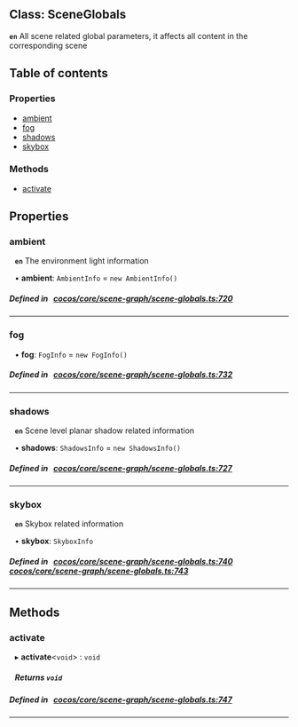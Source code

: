 
## Class: SceneGlobals







**`en`** All scene related global parameters, it affects all content in the corresponding scene


<div class="table-of-content">
<h2>Table of contents</h2>


### Properties

- [ ambient](#ambient)
- [ fog](#fog)
- [ shadows](#shadows)
- [ skybox](#skybox)

### Methods

- [ activate](#activate)
</div>

## Properties


### ambient
<div style="margin-left: 10px;">




**`en`** The environment light information




•  **ambient**:
`AmbientInfo`  = `new AmbientInfo()`
</div>

##### Defined in &nbsp;   [cocos/core/scene-graph/scene-globals.ts:720](https://github.com/cocos-creator/engine/blob/c7bf6b8a9/cocos/core/scene-graph/scene-globals.ts#L720)&nbsp;


___


### fog
<div style="margin-left: 10px;">




•  **fog**:
`FogInfo`  = `new FogInfo()`
</div>

##### Defined in &nbsp;   [cocos/core/scene-graph/scene-globals.ts:732](https://github.com/cocos-creator/engine/blob/c7bf6b8a9/cocos/core/scene-graph/scene-globals.ts#L732)&nbsp;


___


### shadows
<div style="margin-left: 10px;">




**`en`** Scene level planar shadow related information




•  **shadows**:
`ShadowsInfo`  = `new ShadowsInfo()`
</div>

##### Defined in &nbsp;   [cocos/core/scene-graph/scene-globals.ts:727](https://github.com/cocos-creator/engine/blob/c7bf6b8a9/cocos/core/scene-graph/scene-globals.ts#L727)&nbsp;


___


### skybox
<div style="margin-left: 10px;">




**`en`** Skybox related information




•  **skybox**:
 ``SkyboxInfo`` 
</div>

##### Defined in &nbsp;   [cocos/core/scene-graph/scene-globals.ts:740](https://github.com/cocos-creator/engine/blob/c7bf6b8a9/cocos/core/scene-graph/scene-globals.ts#L740)&nbsp;   [cocos/core/scene-graph/scene-globals.ts:743](https://github.com/cocos-creator/engine/blob/c7bf6b8a9/cocos/core/scene-graph/scene-globals.ts#L743)&nbsp;


___

<!---->
## Methods

### activate
<div style="margin-left: 10px;">

▸   **activate**<`void`\> : `void`




<!---->
<!--    #### Returns `void` -->
<!---->


##### Returns `void`




</div>

##### Defined in &nbsp;   [cocos/core/scene-graph/scene-globals.ts:747](https://github.com/cocos-creator/engine/blob/c7bf6b8a9/cocos/core/scene-graph/scene-globals.ts#L747)&nbsp;
___
<!---->



